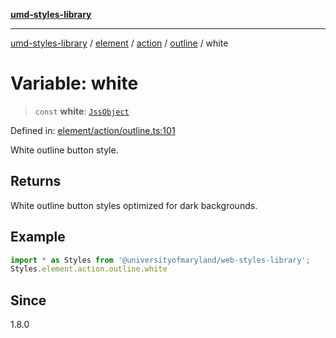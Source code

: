 [**umd-styles-library**](../../../../../../README.md)

***

[umd-styles-library](../../../../../../modules.md) / [element](../../../../../README.md) / [action](../../../README.md) / [outline](../README.md) / white

# Variable: white

> `const` **white**: [`JssObject`](../../../../../../utilities/namespaces/transform/type-aliases/JssObject.md)

Defined in: [element/action/outline.ts:101](https://github.com/UMD-Digital/design-system/blob/8021d9898368f604bce452fe4dde6fae3a0578fd/packages/styles/source/element/action/outline.ts#L101)

White outline button style.

## Returns

White outline button styles optimized for dark backgrounds.

## Example

```typescript
import * as Styles from '@universityofmaryland/web-styles-library';
Styles.element.action.outline.white
```

## Since

1.8.0
